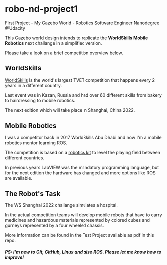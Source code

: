 # robo-nd-project1
First Project - My Gazebo World - Robotics Software Engineer Nanodegree @Udacity

This Gazebo world design intends to replicate the **WorldSkills Mobile Robotics** next challange in a simplified version.

Please take a look on a brief competition overview below.

## WorldSkills
[WorldSkills](https://worldskills.org/) Is the world's largest TVET competition that happens every 2 years in a different country.

Last event was in Kazan, Russia and had over 60 different skills from bakery to hairdressing to mobile robotics.

The next edition which will take place in Shanghai, China 2022.

## Mobile Robotics
I was a competitor back in 2017 WorldSkills Abu Dhabi and now I'm a mobile robotics mentor learning ROS.

The competition is based on a [robotics kit](https://www.studica.co/worldskills-shanghai-2022) to level the playing field between different countries.

In previous years LabVIEW was the mandatory programming language, but for the next edition the hardware has changed and more options like ROS are available.

## The Robot's Task
The WS Shanghai 2022 challange simulates a hospital.

In the actual competition teams will develop mobile robots that have to carry medicines and hazardous materials represented by colored cubes and gurneys represented by a four wheeled chassis.

More information can be found in the Test Project available as pdf in this repo.


##### PS: I'm new to Git, GitHub, Linux and also ROS. Please let me know how to improve!



